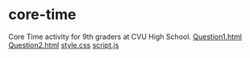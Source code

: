 # core-time
Core Time activity for 9th graders at CVU High School.
[Question1.html](/question1.html)
[Question2.html](/question2.html)
[style.css](/style.css)
[script.js](/script.js)
